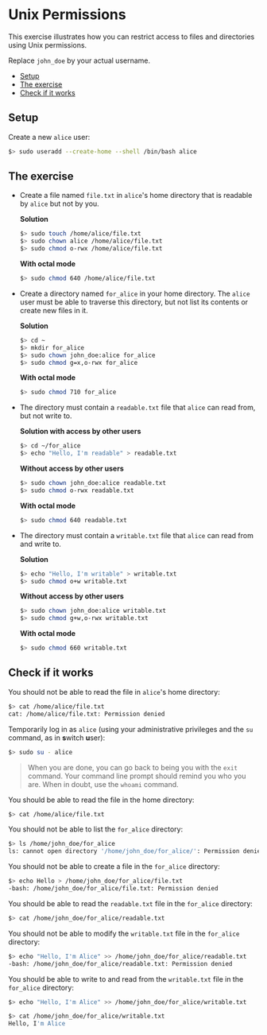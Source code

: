 # Unix Permissions

This exercise illustrates how you can restrict access to files and directories
using Unix permissions.

Replace `john_doe` by your actual username.

<!-- START doctoc generated TOC please keep comment here to allow auto update -->
<!-- DON'T EDIT THIS SECTION, INSTEAD RE-RUN doctoc TO UPDATE -->


- [Setup](#setup)
- [The exercise](#the-exercise)
- [Check if it works](#check-if-it-works)

<!-- END doctoc generated TOC please keep comment here to allow auto update -->



## Setup

Create a new `alice` user:

```bash
$> sudo useradd --create-home --shell /bin/bash alice
```



## The exercise

* Create a file named `file.txt` in `alice`'s home directory that is readable by
  `alice` but not by you.

  **Solution**

  ```bash
  $> sudo touch /home/alice/file.txt
  $> sudo chown alice /home/alice/file.txt
  $> sudo chmod o-rwx /home/alice/file.txt
  ```

  **With octal mode**

  ```bash
  $> sudo chmod 640 /home/alice/file.txt
  ```
* Create a directory named `for_alice` in your home directory. The `alice` user
  must be able to traverse this directory, but not list its contents or create
  new files in it.

  **Solution**

  ```bash
  $> cd ~
  $> mkdir for_alice
  $> sudo chown john_doe:alice for_alice
  $> sudo chmod g=x,o-rwx for_alice
  ```

  **With octal mode**

  ```bash
  $> sudo chmod 710 for_alice
  ```
* The directory must contain a `readable.txt` file that `alice` can read from,
  but not write to.

  **Solution with access by other users**

  ```bash
  $> cd ~/for_alice
  $> echo "Hello, I'm readable" > readable.txt
  ```

  **Without access by other users**

  ```bash
  $> sudo chown john_doe:alice readable.txt
  $> sudo chmod o-rwx readable.txt
  ```

  **With octal mode**

  ```bash
  $> sudo chmod 640 readable.txt
  ```
* The directory must contain a `writable.txt` file that `alice` can read from
  and write to.

  **Solution**

  ```bash
  $> echo "Hello, I'm writable" > writable.txt
  $> sudo chmod o+w writable.txt
  ```

  **Without access by other users**

  ```bash
  $> sudo chown john_doe:alice writable.txt
  $> sudo chmod g+w,o-rwx writable.txt
  ```

  **With octal mode**

  ```bash
  $> sudo chmod 660 writable.txt
  ```



## Check if it works

You should not be able to read the file in `alice`'s home directory:

```bash
$> cat /home/alice/file.txt
cat: /home/alice/file.txt: Permission denied
```

Temporarily log in as `alice` (using your administrative privileges and the `su`
command, as in **s**witch **u**ser):

```bash
$> sudo su - alice
```

> When you are done, you can go back to being you with the `exit` command. Your
> command line prompt should remind you who you are. When in doubt, use the
> `whoami` command.

You should be able to read the file in the home directory:

```bash
$> cat /home/alice/file.txt
```

You should not be able to list the `for_alice` directory:

```bash
$> ls /home/john_doe/for_alice
ls: cannot open directory '/home/john_doe/for_alice/': Permission denied
```

You should not be able to create a file in the `for_alice` directory:

```bash
$> echo Hello > /home/john_doe/for_alice/file.txt
-bash: /home/john_doe/for_alice/file.txt: Permission denied
```

You should be able to read the `readable.txt` file in the `for_alice` directory:

```bash
$> cat /home/john_doe/for_alice/readable.txt
```

You should not be able to modify the `writable.txt` file in the `for_alice` directory:

```bash
$> echo "Hello, I'm Alice" >> /home/john_doe/for_alice/readable.txt
-bash: /home/john_doe/for_alice/readable.txt: Permission denied
```

You should be able to write to and read from the `writable.txt` file in the
`for_alice` directory:

```bash
$> echo "Hello, I'm Alice" >> /home/john_doe/for_alice/writable.txt

$> cat /home/john_doe/for_alice/writable.txt
Hello, I'm Alice
```
